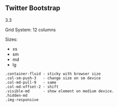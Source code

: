 Twitter Bootstrap
-
3.3

Grid System:
12 columns

Sizes:
* xs
* sm
* md
* lg

````
.container-fluid - sticky with browser size
.col-sm-push-3   - change size on sm device
.col-md-pull-9   - same
.col-md-offset-2 - shift
.visible-md      - show element on medium device.
.hidden-md
.img-responsive
````
